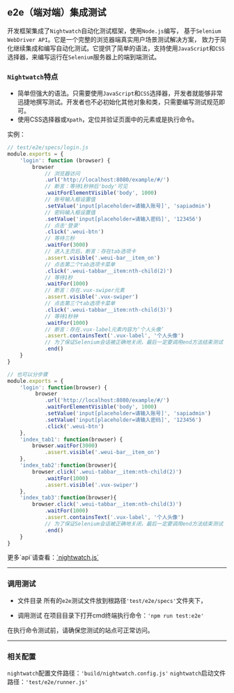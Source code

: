 ## e2e（端对端）集成测试
开发框架集成了`Nightwatch`自动化测试框架，使用`Node.js`编写， 基于`Selenium WebDriver API`。它是一个完整的浏览器端真实用户场景测试解决方案， 致力于简化继续集成和编写自动化测试。它提供了简单的语法，支持使用`JavaScript`和`CSS`选择器，来编写运行在`Selenium`服务器上的端到端测试。

### `Nightwatch`特点

* 简单但强大的语法。只需要使用`JavaScript`和`CSS`选择器，开发者就能够非常迅捷地撰写测试。开发者也不必初始化其他对象和类，只需要编写测试规范即可。
* 使用CSS选择器或`Xpath`，定位并验证页面中的元素或是执行命令。

实例：
``` js
// test/e2e/specs/login.js
module.exports = {
    'login': function (browser) {
        browser
            // 浏览器访问
            .url('http://localhost:8080/example/#/')
            // 断言：等待1秒钟后'body'可见
            .waitForElementVisible('body', 1000)
            // 账号输入框设置值
            .setValue('input[placeholder=请输入账号]', 'sapiadmin')
            // 密码输入框设置值
            .setValue('input[placeholder=请输入密码]', '123456')
            // 点击'登录'
            .click('.weui-btn')
            // 等待三秒
            .waitFor(3000)
            // 进入主页后，断言：存在tab选项卡
            .assert.visible('.weui-bar__item_on')
            // 点击第二个tab选项卡菜单
            .click('.weui-tabbar__item:nth-child(2)')
            // 等待1秒
            .waitFor(1000)
            // 断言：存在.vux-swiper元素
            .assert.visible('.vux-swiper')
            // 点击第三个tab选项卡菜单
            .click('.weui-tabbar__item:nth-child(3)')
            // 等待1秒钟
            .waitFor(1000)
            // 断言：存在.vux-label元素内容为‘个人头像’
            .assert.containsText('.vux-label', '个人头像')
            // 为了保证Selenium会话被正确地关闭，最后一定要调用end方法结束测试
            .end()
    }
}

// 也可以分步骤
module.exports = {
    'login': function(browser) {
         browser
            .url('http://localhost:8080/example/#/')
            .waitForElementVisible('body', 1000)
            .setValue('input[placeholder=请输入账号]', 'sapiadmin')
            .setValue('input[placeholder=请输入密码]', '123456')
            .click('.weui-btn')
    },
    'index_tab1': function(browser) {
        browser.waitFor(3000)
            .assert.visible('.weui-bar__item_on')
    },
    'index_tab2':function(browser){
        browser.click('.weui-tabbar__item:nth-child(2)')
            .waitFor(1000)
            .assert.visible('.vux-swiper')
    },
    'index_tab3':function(browser){
        browser.click('.weui-tabbar__item:nth-child(3)')
            .waitFor(1000)
            .assert.containsText('.vux-label', '个人头像')
            // 为了保证Selenium会话被正确地关闭，最后一定要调用end方法结束测试
            .end()
    }
}
```

<p class="tip">
更多`api`请查看：<a href="http://nightwatchjs.org/api#expect-api" target="_blank">`nightwatch.js`</a>
</p>

---

### 调用测试

* 文件目录
所有的`e2e`测试文件放到根路径`'test/e2e/specs'`文件夹下，

* 调用测试
在项目目录下打开cmd终端执行命令：`'npm run test:e2e'`

<p class="tip">
    在执行命令测试前，请确保您测试的站点可正常访问。
</p>

---

### 相关配置
`nightwatch`配置文件路径：`'build/nightwatch.config.js'`
`nightwatch`启动文件路径：`'test/e2e/runner.js'`